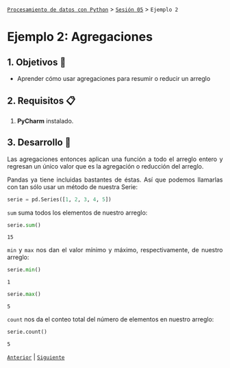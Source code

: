 [`Procesamiento de datos con Python`](../../Readme.md) > [`Sesión 05`](../Readme.md) > `Ejemplo 2`

# Ejemplo 2: Agregaciones

<div style="text-align: justify;">

## 1. Objetivos :dart:

- Aprender cómo usar agregaciones para resumir o reducir un arreglo

## 2. Requisitos :clipboard:

1. **PyCharm** instalado.

## 3. Desarrollo :rocket:

Las agregaciones entonces aplican una función a todo el arreglo entero y regresan un único valor que es la agregación o reducción del arreglo.

Pandas ya tiene incluidas bastantes de éstas. Así que podemos llamarlas con tan sólo usar un método de nuestra Serie:

```python
serie = pd.Series([1, 2, 3, 4, 5])
```

`sum` suma todos los elementos de nuestro arreglo:

```python
serie.sum()
```
```
15
```

`min` y `max` nos dan el valor mínimo y máximo, respectivamente, de nuestro arreglo:

```python
serie.min()
```
```
1
```

```python
serie.max()
```
```
5
```

`count` nos da el conteo total del número de elementos en nuestro arreglo:

```python
serie.count()
```
```
5
```

[`Anterior`](../Readme.md) | [`Siguiente`](../Readme.md)

</div>